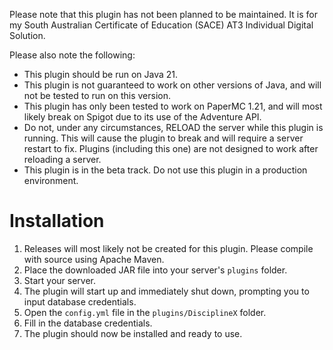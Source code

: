 Please note that this plugin has not been planned to be maintained. It is for my South Australian Certificate of Education (SACE) AT3 Individual Digital Solution.

Please also note the following:
- This plugin should be run on Java 21.
- This plugin is not guaranteed to work on other versions of Java, and will not be tested to run on this version.
- This plugin has only been tested to work on PaperMC 1.21, and will most likely break on Spigot due to its use of the Adventure API.
- Do not, under any circumstances, RELOAD the server while this plugin is running. This will cause the plugin to break and will require a server restart to fix. Plugins (including this one) are not designed to work after reloading a server.
- This plugin is in the beta track. Do not use this plugin in a production environment.

# Installation
1. Releases will most likely not be created for this plugin. Please compile with source using Apache Maven.
2. Place the downloaded JAR file into your server's `plugins` folder.
3. Start your server.
4. The plugin will start up and immediately shut down, prompting you to input database credentials.
5. Open the `config.yml` file in the `plugins/DisciplineX` folder.
6. Fill in the database credentials.
7. The plugin should now be installed and ready to use.